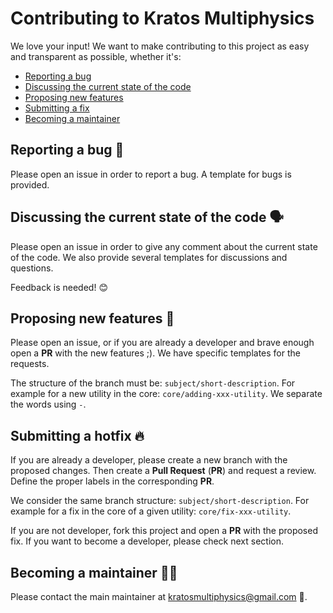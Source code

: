 # Contributing to Kratos Multiphysics

We love your input! We want to make contributing to this project as easy and transparent as possible, whether it's:

- [Reporting a bug](#reporting-a-bug)
- [Discussing the current state of the code](#discussing-the-current-state-of-the-code)
- [Proposing new features](#proposing-new-features)
- [Submitting a fix](#submitting-a-fix)
- [Becoming a maintainer](#becoming-a-maintainer)

## Reporting a bug 🐛

Please open an issue in order to report a bug. A template for bugs is provided.

## Discussing the current state of the code 🗣️

Please open an issue in order to give any comment about the current state of the code. We also provide several templates for discussions and questions.

Feedback is needed! 😊

## Proposing new features 🚀

Please open an issue, or if you are already a developer and brave enough open a **PR** with the new features ;). We have specific templates for the requests.

The structure of the branch must be: `subject/short-description`. For example for a new utility in the core: `core/adding-xxx-utility`. We separate the words using `-`.

## Submitting a hotfix 🔥

If you are already a developer, please create a new branch with the proposed changes. Then create a **Pull Request** (**PR**) and request a review. Define the proper labels in the corresponding **PR**.

We consider the same branch structure: `subject/short-description`. For example for a fix in the core of a given utility: `core/fix-xxx-utility`. 

If you are not developer, fork this project and open a **PR** with the proposed fix. If you want to become a developer, please check next section.

## Becoming a maintainer 👨‍💻

Please contact the main maintainer at <kratosmultiphysics@gmail.com> 📨.